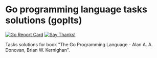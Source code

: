 # Go programming language tasks solutions (goplts)
[![Go Report Card](https://goreportcard.com/badge/github.com/krasoffski/goplts)](https://goreportcard.com/report/github.com/krasoffski/goplts)
[![Say Thanks!](https://img.shields.io/badge/Say%20Thanks-!-1EAEDB.svg)](https://saythanks.io/to/krasoffski)

Tasks solutions for book "The Go Programming Language - Alan A. A. Donovan, Brian W. Kernighan".
